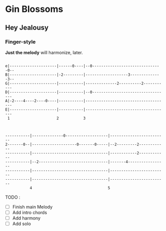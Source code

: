 # Gin Blossoms
## Hey Jealousy
### Finger-style

**Just the melody** will harmonize, later.

```text

e|---------------------|------0----|--0-------------------------------0--
B|---------------------|-2---------|-------------------3--------------3--
G|---------------------|-----------|--------------2----------2-----------
D|---------------------|-----------|--0----------------------------------
A|-2----4----2----0----|-----------|-------------------------------------
E|---------------------|-----------|-------------------------------------
 1                     2           3                          



-----------|--------------0-------------------|-------------------------
2-------0--|--------------------0-------0-----|--2---------2------------
-----------|----------------------------------|------------2------------
-----------|--2-------------------------------|-------4-----------------
-----------|----------------------------------|-------------------------
-----------|----------------------------------|-------------------------
           4                                  5                

```
TODO :

- [ ] Finish main Melody
- [ ] Add intro chords
- [ ] Add harmony
- [ ] Add solo
